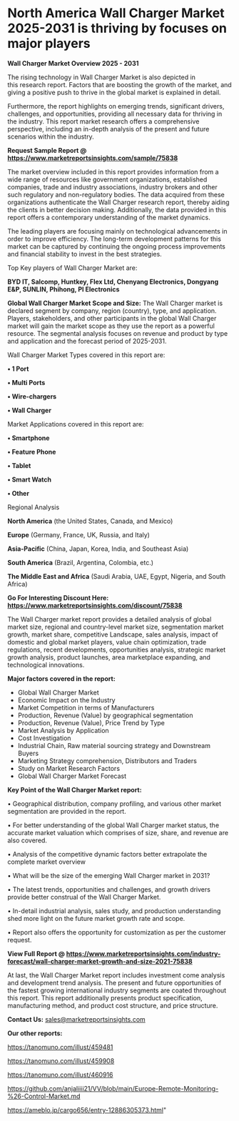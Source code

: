 # North America Wall Charger Market 2025-2031 is thriving by focuses on major players

<Strong> Wall Charger Market Overview 2025 - 2031</strong>

The rising technology in Wall Charger Market is also depicted in this research report. Factors that are boosting the growth of the market, and giving a positive push to thrive in the global market is explained in detail.

Furthermore, the report highlights on emerging trends, significant drivers, challenges, and opportunities, providing all necessary data for thriving in the industry. This report market research offers a comprehensive perspective, including an in-depth analysis of the present and future scenarios within the industry.

<strong>Request Sample Report @ <a href=https://www.marketreportsinsights.com/sample/75838>https://www.marketreportsinsights.com/sample/75838</a></strong>

The market overview included in this report provides information from a wide range of resources like government organizations, established companies, trade and industry associations, industry brokers and other such regulatory and non-regulatory bodies. The data acquired from these organizations authenticate the Wall Charger research report, thereby aiding the clients in better decision making. Additionally, the data provided in this report offers a contemporary understanding of the market dynamics.

The leading players are focusing mainly on technological advancements in order to improve efficiency. The long-term development patterns for this market can be captured by continuing the ongoing process improvements and financial stability to invest in the best strategies.

Top Key players of Wall Charger Market are:

<strong>BYD IT, Salcomp, Huntkey, Flex Ltd, Chenyang Electronics, Dongyang E&P, SUNLIN, Phihong, PI Electronics</strong>

<strong><b>Global Wall Charger Market Scope and Size:</b></strong>
The Wall Charger market is declared segment by company, region (country), type, and application. Players, stakeholders, and other participants in the global Wall Charger market will gain the market scope as they use the report as a powerful resource. The segmental analysis focuses on revenue and product by type and application and the forecast period of 2025-2031.

Wall Charger Market Types covered in this report are:

<strong>• 1 Port

• Multi Ports

• Wire-chargers

• Wall Charger</strong>

Market Applications covered in this report are:

<strong>• Smartphone

• Feature Phone

• Tablet

• Smart Watch

• Other</strong> 

Regional Analysis

<strong>North America</strong> (the United States, Canada, and Mexico)

<strong>Europe</strong> (Germany, France, UK, Russia, and Italy)

<strong>Asia-Pacific</strong> (China, Japan, Korea, India, and Southeast Asia)

<strong>South America</strong> (Brazil, Argentina, Colombia, etc.)

<strong>The Middle East and Africa</strong> (Saudi Arabia, UAE, Egypt, Nigeria, and South Africa)

<strong>Go For Interesting Discount Here: <a href=https://www.marketreportsinsights.com/discount/75838>https://www.marketreportsinsights.com/discount/75838</a></strong>

The Wall Charger market report provides a detailed analysis of global market size, regional and country-level market size, segmentation market growth, market share, competitive Landscape, sales analysis, impact of domestic and global market players, value chain optimization, trade regulations, recent developments, opportunities analysis, strategic market growth analysis, product launches, area marketplace expanding, and technological innovations.

<strong><b>Major factors covered in the report:</b></strong>
<ul>
  <li>Global Wall Charger Market </li>
  <li>Economic Impact on the Industry</li>
  <li>Market Competition in terms of Manufacturers</li>
  <li>Production, Revenue (Value) by geographical segmentation</li>
  <li>Production, Revenue (Value), Price Trend by Type</li>
  <li>Market Analysis by Application</li>
  <li>Cost Investigation</li>
  <li>Industrial Chain, Raw material sourcing strategy and Downstream Buyers</li>
  <li>Marketing Strategy comprehension, Distributors and Traders</li>
  <li>Study on Market Research Factors</li>
  <li>Global Wall Charger Market Forecast</li>
</ul>

<strong><b>Key Point of the Wall Charger Market report:</b></strong>

• Geographical distribution, company profiling, and various other market segmentation are provided in the report.

• For better understanding of the global Wall Charger market status, the accurate market valuation which comprises of size, share, and revenue are also covered.

• Analysis of the competitive dynamic factors better extrapolate the complete market overview

• What will be the size of the emerging Wall Charger market in 2031?

• The latest trends, opportunities and challenges, and growth drivers provide better construal of the Wall Charger Market.

• In-detail industrial analysis, sales study, and production understanding shed more light on the future market growth rate and scope.

• Report also offers the opportunity for customization as per the customer request.

<strong><b>View Full Report @ <a href=https://www.marketreportsinsights.com/industry-forecast/wall-charger-market-growth-and-size-2021-75838>https://www.marketreportsinsights.com/industry-forecast/wall-charger-market-growth-and-size-2021-75838</a></b></strong>


At last, the Wall Charger Market report includes investment come analysis and development trend analysis. The present and future opportunities of the fastest growing international industry segments are coated throughout this report. This report additionally presents product specification, manufacturing method, and product cost structure, and price structure.

<strong>Contact Us:</strong>
sales@marketreportsinsights.com

<strong>Our other reports:</strong>

<a href=https://tanomuno.com/illust/459481>https://tanomuno.com/illust/459481</a>

<a href=https://tanomuno.com/illust/459908>https://tanomuno.com/illust/459908</a>

<a href=https://tanomuno.com/illust/460916>https://tanomuno.com/illust/460916</a>

<a href=https://github.com/anjaliiii21/VV/blob/main/Europe-Remote-Monitoring-%26-Control-Market.md>https://github.com/anjaliiii21/VV/blob/main/Europe-Remote-Monitoring-%26-Control-Market.md</a>

<a href=https://ameblo.jp/cargo656/entry-12886305373.html>https://ameblo.jp/cargo656/entry-12886305373.html</a>"

